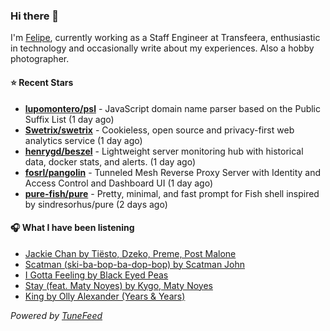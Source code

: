 ### Hi there 👋

I'm [Felipe](https://felipevm.com), currently working as a Staff Engineer at Transfeera, enthusiastic in technology and occasionally write about my experiences. Also a hobby photographer.

#### ⭐ Recent Stars
- **[lupomontero/psl](https://github.com/lupomontero/psl)** - JavaScript domain name parser based on the Public Suffix List (1 day ago)
- **[Swetrix/swetrix](https://github.com/Swetrix/swetrix)** - Cookieless, open source and privacy-first web analytics service (1 day ago)
- **[henrygd/beszel](https://github.com/henrygd/beszel)** - Lightweight server monitoring hub with historical data, docker stats, and alerts. (1 day ago)
- **[fosrl/pangolin](https://github.com/fosrl/pangolin)** - Tunneled Mesh Reverse Proxy Server with Identity and Access Control and Dashboard UI (1 day ago)
- **[pure-fish/pure](https://github.com/pure-fish/pure)** - Pretty, minimal, and fast prompt for Fish shell inspired by sindresorhus/pure (2 days ago)

#### 🎧 What I have been listening
- [Jackie Chan by Tiësto, Dzeko, Preme, Post Malone](https://open.spotify.com/track/4kWO6O1BUXcZmaxitpVUwp)
- [Scatman (ski-ba-bop-ba-dop-bop) by Scatman John](https://open.spotify.com/track/623rRTKwGmgjH6sjE9uWLh)
- [I Gotta Feeling by Black Eyed Peas](https://open.spotify.com/track/4kLLWz7srcuLKA7Et40PQR)
- [Stay (feat. Maty Noyes) by Kygo, Maty Noyes](https://open.spotify.com/track/7gBj0VgcuAgkXkiRRYvSmK)
- [King by Olly Alexander (Years &amp; Years)](https://open.spotify.com/track/3AeicLnm55RqcXGBKYQolM)

_Powered by [TuneFeed](https://tunefeed.app?ref=github.com)_
